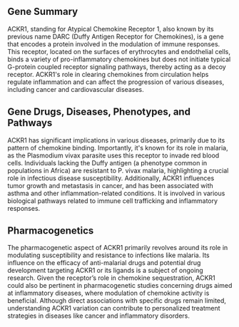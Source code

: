 ## Gene Summary
ACKR1, standing for Atypical Chemokine Receptor 1, also known by its previous name DARC (Duffy Antigen Receptor for Chemokines), is a gene that encodes a protein involved in the modulation of immune responses. This receptor, located on the surfaces of erythrocytes and endothelial cells, binds a variety of pro-inflammatory chemokines but does not initiate typical G-protein coupled receptor signaling pathways, thereby acting as a decoy receptor. ACKR1's role in clearing chemokines from circulation helps regulate inflammation and can affect the progression of various diseases, including cancer and cardiovascular diseases.

## Gene Drugs, Diseases, Phenotypes, and Pathways
ACKR1 has significant implications in various diseases, primarily due to its pattern of chemokine binding. Importantly, it's known for its role in malaria, as the Plasmodium vivax parasite uses this receptor to invade red blood cells. Individuals lacking the Duffy antigen (a phenotype common in populations in Africa) are resistant to P. vivax malaria, highlighting a crucial role in infectious disease susceptibility. Additionally, ACKR1 influences tumor growth and metastasis in cancer, and has been associated with asthma and other inflammation-related conditions. It is involved in various biological pathways related to immune cell trafficking and inflammatory responses.

## Pharmacogenetics 
The pharmacogenetic aspect of ACKR1 primarily revolves around its role in modulating susceptibility and resistance to infections like malaria. Its influence on the efficacy of anti-malarial drugs and potential drug development targeting ACKR1 or its ligands is a subject of ongoing research. Given the receptor’s role in chemokine sequestration, ACKR1 could also be pertinent in pharmacogenetic studies concerning drugs aimed at inflammatory diseases, where modulation of chemokine activity is beneficial. Although direct associations with specific drugs remain limited, understanding ACKR1 variation can contribute to personalized treatment strategies in diseases like cancer and inflammatory disorders.